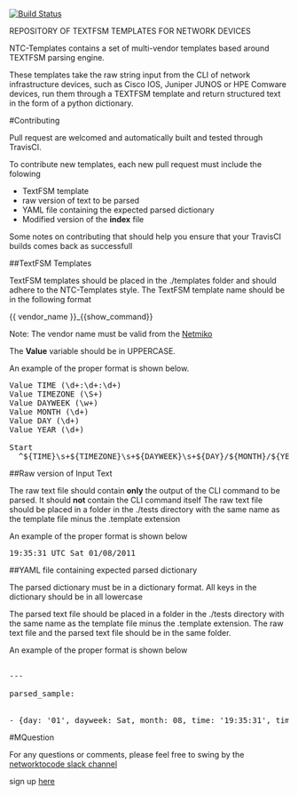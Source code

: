 [![Build Status](https://travis-ci.org/networktocode/ntc-templates.svg?branch=master)](https://travis-ci.org/networktocode/ntc-templates)

REPOSITORY OF TEXTFSM TEMPLATES FOR NETWORK DEVICES


NTC-Templates contains a set of multi-vendor templates based around TEXTFSM parsing engine.

These templates take the raw string input from the CLI of network infrastructure devices, such as Cisco IOS, Juniper JUNOS
or HPE Comware devices, run them through a TEXTFSM template and return structured text in the form of a python dictionary.


#Contributing

Pull request are welcomed and automatically built and tested through TravisCI.

To contribute new templates, each new pull request must include the folowing

-  TextFSM template
-  raw version of text to be parsed
-  YAML file containing the expected parsed dictionary
- Modified version of the **index** file


Some notes on contributing that should help you ensure that your TravisCI builds comes back as successfull





##TextFSM Templates

TextFSM templates should be placed in the ./templates folder and should adhere to the NTC-Templates style.
The TextFSM template name should be in the following format

{{ vendor_name }}_{{show_command}}

Note: The vendor name must be valid from the [Netmiko](https://github.com/ktbyers/netmiko/tree/master/netmiko)  


The **Value** variable should be in UPPERCASE. 

An example of the proper format is shown below.

<pre>Value TIME (\d+:\d+:\d+)
Value TIMEZONE (\S+)
Value DAYWEEK (\w+)
Value MONTH (\d+)
Value DAY (\d+)
Value YEAR (\d+)

Start
  ^${TIME}\s+${TIMEZONE}\s+${DAYWEEK}\s+${DAY}/${MONTH}/${YEAR} -> Record  </pre>

##Raw version of Input Text

The raw text file should contain **only** the output of the CLI command to be parsed. It should **not** contain the CLI command itself
The raw text file should be placed in a folder in the ./tests directory with the same name as the template file minus the .template extension

An example of the proper format is shown below

<pre>
19:35:31 UTC Sat 01/08/2011
</pre>

##YAML file containing expected parsed dictionary


The parsed dictionary must be in a dictionary format. All keys in the dictionary should be in all lowercase

The parsed text file should be placed in a folder in the ./tests directory with the same name as the template file minus the .template extension.
The raw text file and the parsed text file should be in the same folder.

An example of the proper format is shown below


<pre>

---

parsed_sample:


- {day: '01', dayweek: Sat, month: 08, time: '19:35:31', timezone: UTC, year: '2011'}
</pre>


#MQuestion

For any questions or comments, please feel free to swing by the [networktocode slack channel](https://networktocode.slack.com)

sign up [here](http://slack.networktocode.com/)